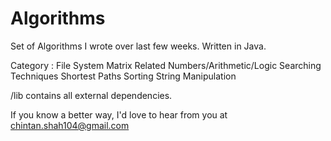 # Algorithms
Set of Algorithms I wrote over last few weeks. Written in Java.

Category :
File System
Matrix Related
Numbers/Arithmetic/Logic
Searching Techniques
Shortest Paths
Sorting
String Manipulation

/lib contains all external dependencies.

If you know a better way, I'd love to hear from you at chintan.shah104@gmail.com